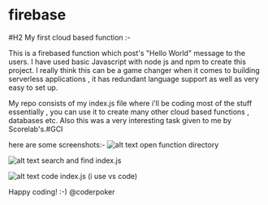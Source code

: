 # firebase
#H2
My first cloud based function :-

This is a firebased function which post's "Hello World" message to the users.
I have used basic Javascript with node js and npm to create this project.
I really think this can be a game changer when it comes to building serverless applications , it has redundant language support 
as well as very easy to set up.

My repo consists of my index.js file where i'll be coding most of the stuff essentially , you can use it to create many other cloud 
based functions , databases etc.
Also this was a very interesting task given to me by Scorelab's.#GCI

here are some screenshots:-
![alt text](https://image.ibb.co/kM39vR/open_function_dir.png "open function directory")
open function directory

![alt text](https://preview.ibb.co/mxK4Um/index_jpg.png "open index.js")
search and find index.js

![alt text]("https://image.ibb.co/dVYW9m/code.png "code index.js")
code index.js (i use vs code)

Happy coding! :-)
@coderpoker
